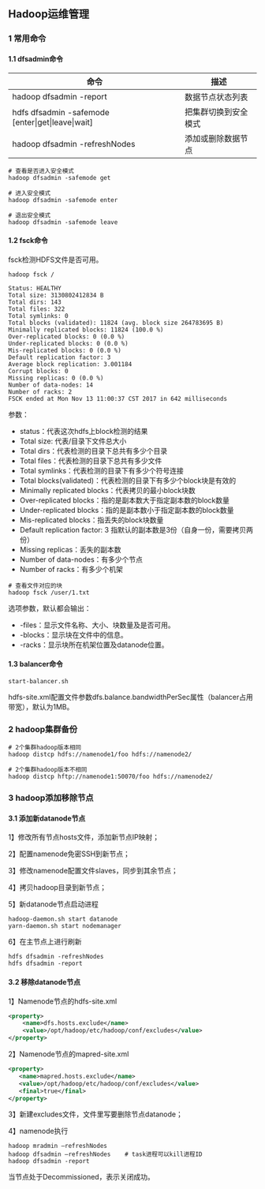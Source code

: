 ## Hadoop运维管理

### 1 常用命令

#### 1.1 dfsadmin命令

| 命令                                              | 描述                 |
| ------------------------------------------------- | -------------------- |
| hadoop dfsadmin -report                           | 数据节点状态列表     |
| hdfs dfsadmin -safemode [enter\|get\|leave\|wait] | 把集群切换到安全模式 |
| hadoop dfsadmin -refreshNodes                     | 添加或删除数据节点   |

```shell
# 查看是否进入安全模式
hadoop dfsadmin -safemode get
```

```shell
# 进入安全模式
hadoop dfsadmin -safemode enter
```

```shell
# 退出安全模式
hadoop dfsadmin -safemode leave
```



#### 1.2 fsck命令

fsck检测HDFS文件是否可用。

```shell
hadoop fsck /
```

```shell
Status: HEALTHY
Total size: 3130802412834 B
Total dirs: 143
Total files: 322
Total symlinks: 0
Total blocks (validated): 11824 (avg. block size 264783695 B)
Minimally replicated blocks: 11824 (100.0 %)
Over-replicated blocks: 0 (0.0 %)
Under-replicated blocks: 0 (0.0 %)
Mis-replicated blocks: 0 (0.0 %)
Default replication factor: 3
Average block replication: 3.001184
Corrupt blocks: 0
Missing replicas: 0 (0.0 %)
Number of data-nodes: 14
Number of racks: 2
FSCK ended at Mon Nov 13 11:00:37 CST 2017 in 642 milliseconds
```

参数：

- status：代表这次hdfs上block检测的结果
- Total size: 代表/目录下文件总大小
- Total dirs：代表检测的目录下总共有多少个目录
- Total files：代表检测的目录下总共有多少文件
- Total symlinks：代表检测的目录下有多少个符号连接
- Total blocks(validated)：代表检测的目录下有多少个block块是有效的
- Minimally replicated blocks：代表拷贝的最小block块数
- Over-replicated blocks：指的是副本数大于指定副本数的block数量
- Under-replicated blocks：指的是副本数小于指定副本数的block数量
- Mis-replicated blocks：指丢失的block块数量
- Default replication factor: 3 指默认的副本数是3份（自身一份，需要拷贝两份）
- Missing replicas：丢失的副本数
- Number of data-nodes：有多少个节点
- Number of racks：有多少个机架

```shell
# 查看文件对应的块
hadoop fsck /user/1.txt
```

选项参数，默认都会输出：

- -files：显示文件名称、大小、块数量及是否可用。
- -blocks：显示块在文件中的信息。
- -racks：显示块所在机架位置及datanode位置。

#### 1.3 balancer命令

```shell
start-balancer.sh
```

hdfs-site.xml配置文件参数dfs.balance.bandwidthPerSec属性（balancer占用带宽），默认为1MB。



### 2 hadoop集群备份

```shell
# 2个集群hadoop版本相同
hadoop distcp hdfs://namenode1/foo hdfs://namenode2/
```

```shell
# 2个集群hadoop版本不相同
hadoop distcp hftp://namenode1:50070/foo hdfs://namenode2/
```



### 3 hadoop添加移除节点

#### 3.1 添加新datanode节点

1】修改所有节点hosts文件，添加新节点IP映射；

2】配置namenode免密SSH到新节点；

3】修改namenode配置文件slaves，同步到其余节点；

4】拷贝hadoop目录到新节点；

5】新datanode节点启动进程

```shell
hadoop-daemon.sh start datanode
yarn-daemon.sh start nodemanager
```

6】在主节点上进行刷新

```shell
hdfs dfsadmin -refreshNodes
hdfs dfsadmin -report
```



#### 3.2 移除datanode节点

1】Namenode节点的hdfs-site.xml

```xml
<property>
    <name>dfs.hosts.exclude</name>
    <value>/opt/hadoop/etc/hadoop/conf/excludes</value>
</property>
```

2】Namenode节点的mapred-site.xml

```xml
<property>
   <name>mapred.hosts.exclude</name>
   <value>/opt/hadoop/etc/hadoop/conf/excludes</value>
   <final>true</final>
</property>
```

3】新建excludes文件，文件里写要删除节点datanode；

4】namenode执行

```shell
hadoop mradmin –refreshNodes
hadoop dfsadmin –refreshNodes    # task进程可以kill进程ID
hadoop dfsadmin -report
```

当节点处于Decommissioned，表示关闭成功。